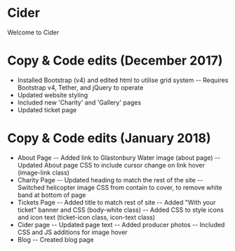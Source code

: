# Cider

Welcome to Cider

# Copy & Code edits (December 2017)
- Installed Bootstrap (v4) and edited html to utilise grid system
-- Requires Bootstrap v4, Tether, and jQuery to operate
- Updated website styling
- Included new 'Charity' and 'Gallery' pages
- Updated ticket page

# Copy & Code edits (January 2018)
- About Page
-- Added link to Glastonbury Water image (about page)
-- Updated About page CSS to include cursor change on link hover (image-link class)
- Charity Page
-- Updated heading to match the rest of the site
-- Switched helicopter image CSS from contain to cover, to remove white band at bottom of page
- Tickets Page
-- Added title to match rest of site
-- Added "With your ticket" banner and CSS (body-white class)
-- Added CSS to style icons and icon text (ticket-icon class, icon-text class)
- Cider page
-- Updated page text
-- Added producer photos
-- Included CSS and JS additions for image hover
- Blog
-- Created blog page